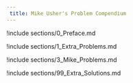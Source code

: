 ```yaml
---
 title: Mike Usher's Problem Compendium
---
```



!include sections/0_Preface.md

!include sections/1_Extra_Problems.md

!include sections/3_Mike_Problems.md

!include sections/99_Extra_Solutions.md

